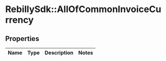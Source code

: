 # RebillySdk::AllOfCommonInvoiceCurrency

## Properties
Name | Type | Description | Notes
------------ | ------------- | ------------- | -------------

